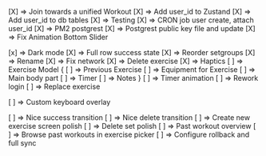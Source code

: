 [X] => Join towards a unified Workout
[X] => Add user_id to Zustand
[X] => Add user_id to db tables
[X] => Testing
[X] => CRON job user create, attach user_id
[X] => PM2 postgrest
[X] => Postgrest public key file and update
[X] => Fix Animation Bottom Slider

[x] => Dark mode
[X] => Full row success state
[X] => Reorder setgroups
[X] => Rename
[X] => Fix network
[X] => Delete exercise
[X] => Haptics
[ ] => Exercise Model {
[ ] => Previous Exercise
[ ] => Equipment for Exercise
[ ] => Main body part
[ ] => Timer
[ ] => Notes
}
[ ] => Timer animation
[ ] => Rework login
[ ] => Replace exercise

[ ] => Custom keyboard overlay

[ ] => Nice success transition
[ ] => Nice delete transition
[ ] => Create new exercise screen polish
[ ] => Delete set polish
[ ] => Past workout overview
[ ] => Browse past workouts in exercise picker
[ ] => Configure rollback and full sync
